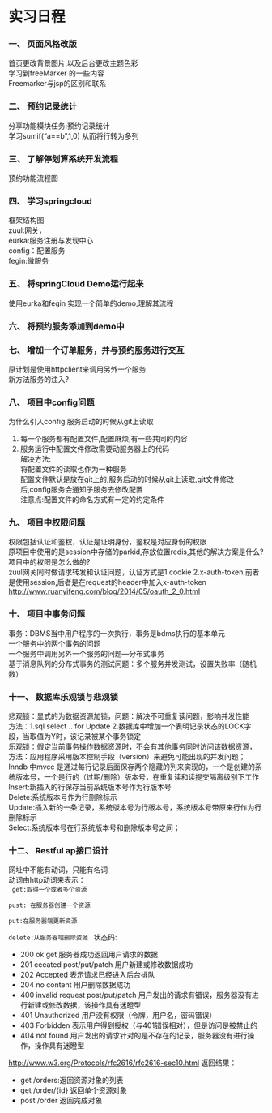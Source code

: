 实习日程
======
### 一、  页面风格改版
首页更改背景图片,以及后台更改主题色彩     
学习到freeMarker 的一些内容     
Freemarker与jsp的区别和联系        
### 二、  预约记录统计       
分享功能模块任务:预约记录统计     
学习sumif(“a==b”,1,0) 从而将行转为多列        
### 三、  了解停划算系统开发流程      
预约功能流程图     
### 四、  学习springcloud        
框架结构图  
zuul:网关，  
eurka:服务注册与发现中心  
config：配置服务  
fegin:微服务
### 五、  将springCloud Demo运行起来        
使用eurka和fegin 实现一个简单的demo,理解其流程     
### 六、  将预约服务添加到demo中        
### 七、  增加一个订单服务，并与预约服务进行交互      
原计划是使用httpclient来调用另外一个服务       
新方法服务的注入?       
### 八、  项目中config问题      
为什么引入config 服务启动的时候从git上读取
1.  每一个服务都有配置文件,配置麻烦,有一些共同的内容       
2.  服务运行中配置文件修改需要动服务器上的代码       
解决方法:       
将配置文件的读取也作为一种服务     
配置文件默认是放在git上的,服务启动的时候从git上读取,git文件修改后,config服务会通知子服务去修改配置      
注意点:配置文件的命名方式有一定的约定条件       
### 九、  项目中权限问题 
权限包括认证和鉴权，认证是证明身份，鉴权是对应身份的权限  
原项目中使用的是session中存储的parkid,存放位置redis,其他的解决方案是什么?  
项目中的权限是怎么做的?  
zuul网关同时做请求转发和认证问题，认证方式是1.cookie 2.x-auth-token,前者是使用session,后者是在request的header中加入x-auth-token
http://www.ruanyifeng.com/blog/2014/05/oauth_2_0.html       
### 十、  项目中事务问题      
事务：DBMS当中用户程序的一次执行，事务是bdms执行的基本单元       
一个服务中的两个事务的问题       
一个服务中调用另外一个服务的问题—分布式事务  
基于消息队列的分布式事务的测试问题：多个服务并发测试，设置失败率（随机数）      
### 十一、 数据库乐观锁与悲观锁       
悲观锁：显式的为数据资源加锁，问题：解决不可重复读问题，影响并发性能      
    方法：1.sql   select .. for Update
            2.数据库中增加一个表明记录状态的LOCK字段，当取值为Y时，该记录被某个事务锁定       
乐观锁：假定当前事务操作数据资源时，不会有其他事务同时访问该数据资源，     
方法：应用程序采用版本控制手段（version）来避免可能出现的并发问题；       
Inndb 中mvcc 是通过每行记录后面保存两个隐藏的列来实现的，一个是创建的系统版本号，一个是行的（过期/删除）版本号，在重复读和读提交隔离级别下工作       
Insert:新插入的行保存当前系统版本号作为行版本号     
Delete:系统版本号作为行删除标示     
Update:插入新的一条记录，系统版本号为行版本号，系统版本号带原来行作为行删除标示     
Select:系统版本号在行系统版本号和删除版本号之间；        
### 十二、 Restful ap接口设计       
网址中不能有动词，只能有名词      
动词由http动词来表示：       
<code>
get:取得一个或者多个资源   
pust:  在服务器创建一个资源  
put:在服务器端更新资源  
delete:从服务器端删除资源
</code>
状态码:        
+ 200 ok    get 服务器成功返回用户请求的数据      
+ 201   ceeated post/put/patch  用户新建或修改数据成功         
+ 202   Accepted      表示请求已经进入后台排队      
+ 204   no content      用户删除数据成功        
+ 400   invalid request post/put/patch 用户发出的请求有错误，服务器没有进行新建或修改数据，该操作具有迷瞪型       
+ 401   Unauthorized    用户没有权限（令牌，用户名，密码错误）         
+ 403   Forbidden   表示用户得到授权（与401错误相对），但是访问是被禁止的        
+ 404   not found           用户发出的请求针对的是不存在的记录，服务器没有进行操作，操作具有迷瞪型
 
http://www.w3.org/Protocols/rfc2616/rfc2616-sec10.html
返回结果：  
+ get   /orders:返回资源对象的列表       
+ get   /order/{id} 返回单个资源对象        
+ post  /order      返回完成对象      
 

